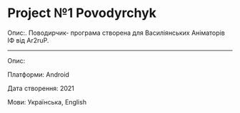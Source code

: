 # Project №1 Povodyrchyk
Опис:.
Поводирчик- програма створена для Василіянських Аніматорів ІФ від Ar2ruP.
___
Опис:

Платформи: Android 

Дата створення: 2021

Мови: Українська, English
